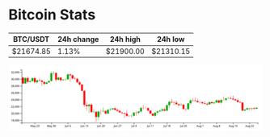 # Bitcoin Stats

BTC/USDT|24h change|24h high|24h low|
|---|---|---|---|
|$21674.85|1.13%|$21900.00|$21310.15|

<img src="./chart.svg">
